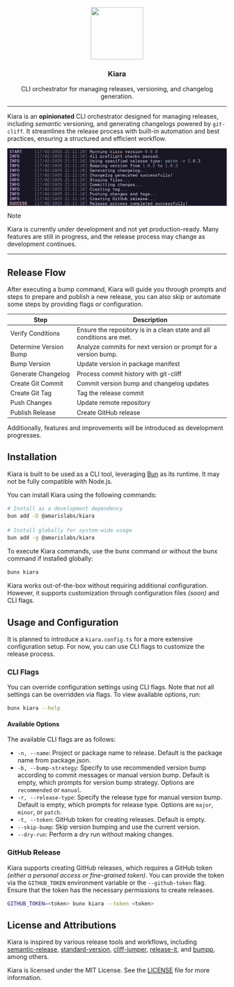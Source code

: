<div align="center">

<img src="https://avatars.githubusercontent.com/u/193309391?s=200&v=4" align="center" width="120px" height="120px">

<h3>Kiara</h3>
<p>CLI orchestrator for managing releases, versioning, and changelog generation.<p>

</div>

---

Kiara is an **opinionated** CLI orchestrator designed for managing releases, including *semantic* versioning, and generating changelogs powered by `git-cliff`. It streamlines the release process with built-in automation and best practices, ensuring a structured and efficient workflow.

<img src="https://raw.githubusercontent.com/amarislabs/kiara/refs/heads/master/.github/assets/dry-run.jpg" align="center">

> [!NOTE]
> Kiara is currently under development and not yet production-ready. Many features are still in progress, and the release process may change as development continues.

---


## Release Flow

After executing a bump command, Kiara will guide you through prompts and steps to prepare and publish a new release, you can also skip or automate some steps by providing flags or configuration.

| Step                   | Description                                                           |
| ---------------------- | --------------------------------------------------------------------- |
| Verify Conditions      | Ensure the repository is in a clean state and all conditions are met. |
| Determine Version Bump | Analyze commits for next version or prompt for a version bump.        |
| Bump Version           | Update version in package manifest                                    |
| Generate Changelog     | Process commit history with git-cliff                                 |
| Create Git Commit      | Commit version bump and changelog updates                             |
| Create Git Tag         | Tag the release commit                                                |
| Push Changes           | Update remote repository                                              |
| Publish Release        | Create GitHub release                                                 |

Additionally, features and improvements will be introduced as development progresses.

## Installation

Kiara is built to be used as a CLI tool, leveraging [Bun](https://bun.sh/) as its runtime. It may not be fully compatible with Node.js.

You can install Kiara using the following commands:

```bash
# Install as a development dependency
bun add -D @amarislabs/kiara

# Install globally for system-wide usage
bun add -g @amarislabs/kiara
```

To execute Kiara commands, use the bunx command or without the bunx command if installed globally:

```bash
bunx kiara
```

Kiara works out-of-the-box without requiring additional configuration. However, it supports customization through configuration files *(soon)* and CLI flags.

## Usage and Configuration

It is planned to introduce a `kiara.config.ts` for a more extensive configuration setup. For now, you can use CLI flags to customize the release process.

### CLI Flags

You can override configuration settings using CLI flags. Note that not all settings can be overridden via flags. To view available options, run:

```bash
bunx kiara --help
```

#### Available Options

The available CLI flags are as follows:

- `-n, --name`: Project or package name to release. Default is the package name from package.json.
- `-b, --bump-strategy`: Specify to use recommended version bump according to commit messages or manual version bump. Default is empty, which prompts for version bump strategy. Options are `recommended` or `manual`.
- `-r, --release-type`: Specify the release type for manual version bump. Default is empty, which prompts for release type. Options are `major`, `minor`, or `patch`.
- `-t, --token`: GitHub token for creating releases. Default is empty.
- `--skip-bump`: Skip version bumping and use the current version.
- `--dry-run`: Perform a dry run without making changes.

### GitHub Release

Kiara supports creating GitHub releases, which requires a GitHub token *(either a personal access or fine-grained token)*. You can provide the token via the `GITHUB_TOKEN` environment variable or the `--github-token` flag. Ensure that the token has the necessary permissions to create releases.

```bash
GITHUB_TOKEN=<token> bunx kiara --token <token>
```

## License and Attributions

Kiara is inspired by various release tools and workflows, including [semantic-release](https://github.com/semantic-release/semantic-release), [standard-version](https://github.com/conventional-changelog/standard-version), [cliff-jumper](https://github.com/favware/cliff-jumper), [release-it](https://github.com/release-it/release-it), and [bumpp](https://github.com/antfu-collective/bumpp), among others.

Kiara is licensed under the MIT License. See the [LICENSE](LICENSE) file for more information.
